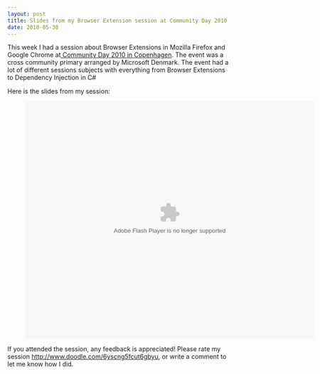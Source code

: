 ```yaml
---
layout: post
title: Slides from my Browser Extension session at Community Day 2010
date: 2010-05-30
---
```

This week I had a session about Browser Extensions in Mozilla Firefox and Google Chrome at<a href="http://community.in/copenhagen" target="_blank"> Community Day 2010 in Copenhagen</a>. The event was a cross community primary arranged by Microsoft Denmark. The event had a lot of different sessions subjects with everything from Browser Extensions to Dependency Injection in C#

<!--more-->

Here is the slides from my session:
<figure class="slides">
  <object id="__sse4344533" classid="clsid:d27cdb6e-ae6d-11cf-96b8-444553540000" width="650" height="535" codebase="http://download.macromedia.com/pub/shockwave/cabs/flash/swflash.cab#version=6,0,40,0"><param name="allowFullScreen" value="true" /><param name="allowScriptAccess" value="always" /><param name="src" value="http://static.slidesharecdn.com/swf/ssplayer2.swf?doc=kennethauchenberg-browserextensionscd10-100528115136-phpapp02&amp;stripped_title=browser-extensions-in-mozilla-firefox-google-chrome-4344533" /><param name="name" value="__sse4344533" /><param name="allowfullscreen" value="true" /><embed id="__sse4344533" type="application/x-shockwave-flash" width="650" height="535" src="http://static.slidesharecdn.com/swf/ssplayer2.swf?doc=kennethauchenberg-browserextensionscd10-100528115136-phpapp02&amp;stripped_title=browser-extensions-in-mozilla-firefox-google-chrome-4344533" name="__sse4344533" allowscriptaccess="always" allowfullscreen="true"></embed></object>
</figure>

If you attended the session, any feedback is appreciated! Please rate my session <a href="http://www.doodle.com/6yscng5fcut6gbyu">http://www.doodle.com/6yscng5fcut6gbyu</a>, or write a comment to let me know how I did.
